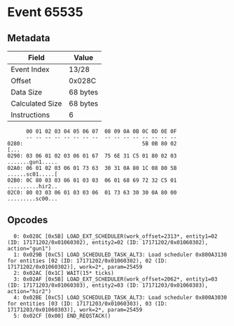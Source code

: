 # Event 65535

## Metadata

| Field           | Value    |
|-----------------|----------|
| Event Index     | 13/28    |
| Offset          | 0x028C   |
| Data Size       | 68 bytes |
| Calculated Size | 68 bytes |
| Instructions    | 6        |

```
      00 01 02 03 04 05 06 07  08 09 0A 0B 0C 0D 0E 0F
      -- -- -- -- -- -- -- --  -- -- -- -- -- -- -- --
0280:                                      5B 0B 80 02              [...
0290: 03 06 01 02 03 06 01 67  75 6E 31 C5 01 80 02 03  .......gun1.....
02A0: 06 01 02 03 06 01 73 63  30 31 0A 80 1C 08 80 5B  ......sc01.....[
02B0: 0C 80 03 03 06 01 03 03  06 01 68 69 72 32 C5 01  ..........hir2..
02C0: 80 03 03 06 01 03 03 06  01 73 63 30 30 0A 80 00  .........sc00...
```

## Opcodes

```
  0: 0x028C [0x5B] LOAD_EXT_SCHEDULER(work_offset=2313*, entity1=02 (ID: 17171202/0x01060302), entity2=02 (ID: 17171202/0x01060302), action="gun1")
  1: 0x029B [0xC5] LOAD_SCHEDULED_TASK_ALT3: Load scheduler 0x800A3130 for entities [02 (ID: 17171202/0x01060302), 02 (ID: 17171202/0x01060302)], work=2*, param=25459
  2: 0x02AC [0x1C] WAIT(15* ticks)
  3: 0x02AF [0x5B] LOAD_EXT_SCHEDULER(work_offset=2062*, entity1=03 (ID: 17171203/0x01060303), entity2=03 (ID: 17171203/0x01060303), action="hir2")
  4: 0x02BE [0xC5] LOAD_SCHEDULED_TASK_ALT3: Load scheduler 0x800A3030 for entities [03 (ID: 17171203/0x01060303), 03 (ID: 17171203/0x01060303)], work=2*, param=25459
  5: 0x02CF [0x00] END_REQSTACK()
```
